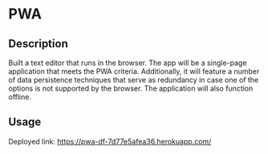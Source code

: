# PWA

## Description

Built a text editor that runs in the browser. The app will be a single-page application that meets the PWA criteria. Additionally, it will feature a number of data persistence techniques that serve as redundancy in case one of the options is not supported by the browser. The application will also function offline.


## Usage

Deployed link: https://pwa-df-7d77e5afea36.herokuapp.com/
